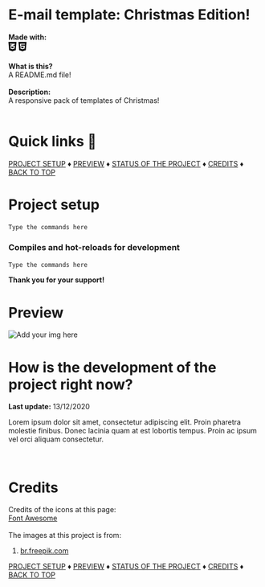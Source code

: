 # E-mail template: Christmas Edition!

<b>Made with:</b><br/>
<img src="src/icons/css3.svg" width="16" />
<img src="src/icons/html5.svg" width="16" />
<br/><br/>
<b>What is this?</b><br/>
A README.md file!
<br/><br/>
<b>Description:</b><br/>
A responsive pack of templates of Christmas!
<br/><br/>
# Quick links &#128150;
<div>
  
[PROJECT SETUP](#Project-setup) &diams; [PREVIEW](#Preview) &diams; [STATUS OF THE PROJECT](#How-is-the-development-of-the-project-right-now) &diams; [CREDITS](#Credits) &diams; [BACK TO TOP](#My-README-Template)

<div>

# Project setup
```
Type the commands here
```

### Compiles and hot-reloads for development
```
Type the commands here
```

<b>Thank you for your support!</b>

# Preview
<img src="overview.png" alt="Add your img here" />


# How is the development of the project right now?
<b>Last update:</b> 13/12/2020

Lorem ipsum dolor sit amet, consectetur adipiscing elit. Proin pharetra molestie finibus. Donec lacinia quam at est lobortis tempus. Proin ac ipsum vel orci aliquam consectetur.

<br/>

# Credits
Credits of the icons at this page:
<br/>
<a href="https://fontawesome.com/">Font Awesome</a>
<br/><br/>
The images at this project is from:
1. <a href='https://br.freepik.com/'>br.freepik.com</a>

<div>
  
[PROJECT SETUP](#Project-setup) &diams; [PREVIEW](#Preview) &diams; [STATUS OF THE PROJECT](#How-is-the-development-of-the-project-right-now) &diams; [CREDITS](#Credits) &diams; [BACK TO TOP](#My-README-Template)

<div>
